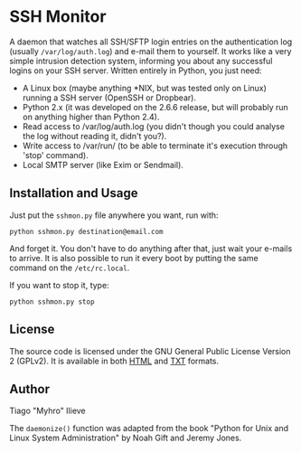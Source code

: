 SSH Monitor
===========

A daemon that watches all SSH/SFTP login entries on the authentication log (usually `/var/log/auth.log`) and e-mail them to yourself. It works like a very simple intrusion detection system, informing you about any successful logins on your SSH server. Written entirely in Python, you just need:

* A Linux box (maybe anything *NIX, but was tested only on Linux) running a SSH server (OpenSSH or Dropbear).
* Python 2.x (it was developed on the 2.6.6 release, but will probably run on anything higher than Python 2.4).
* Read access to /var/log/auth.log (you didn't though you could analyse the log without reading it, didn't you?).
* Write access to /var/run/ (to be able to terminate it's execution through 'stop' command).
* Local SMTP server (like Exim or Sendmail).

## Installation and Usage

Just put the `sshmon.py` file anywhere you want, run with:

    python sshmon.py destination@email.com

And forget it. You don't have to do anything after that, just wait your e-mails to arrive. It is also possible to run it every boot by putting the same command on the `/etc/rc.local`.

If you want to stop it, type:

    python sshmon.py stop

## License

The source code is licensed under the GNU General Public License Version 2 (GPLv2). It is available in both [HTML](https://www.gnu.org/licenses/old-licenses/gpl-2.0.html) and [TXT](https://www.gnu.org/licenses/gpl-2.0.txt) formats.

## Author

Tiago "Myhro" Ilieve

The `daemonize()` function was adapted from the book "Python for Unix and Linux System Administration" by Noah Gift and Jeremy Jones.

